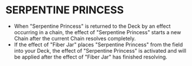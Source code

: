 
# SERPENTINE PRINCESS

*   When "Serpentine Princess" is returned to the Deck by an effect occurring in a chain, the effect of "Serpentine Princess" starts a new Chain after the current Chain resolves completely.
*   If the effect of "Fiber Jar" places "Serpentine Princess" from the field into your Deck, the effect of "Serpentine Princess" is activated and will be applied after the effect of "Fiber Jar" has finished resolving.

  
